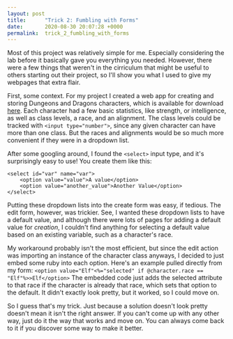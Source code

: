 ```yaml
---
layout: post
title:      "Trick 2: Fumbling with Forms"
date:       2020-08-30 20:07:28 +0000
permalink:  trick_2_fumbling_with_forms
---
```



Most of this project was relatively simple for me. Especially considering the lab before it basically gave you everything you needed. However, there were a few things that weren't in the cirriculum that might be useful to others starting out their project, so I'll show you what I used to give my webpages that extra flair.

First, some context. For my project I created a web app for creating and storing Dungeons and Dragons characters, which is available for download [here](https://github.com/Directrix777/dnd-mvc). Each character had a few basic statistics, like strength, or intelligence, as well as class levels, a race, and an alignment. The class levels could be tracked with `<input type="number">`, since any given character can have more than one class. But the races and alignments would be so much more convenient if they were in a dropdown list. 

After some googling around, I found the `<select>` input type, and it's surprisingly easy to use! You create them like this:
```
<select id="var" name="var">
    <option value="value">A value</option>
	<option value="another_value">Another Value</option>
</select>
```
Putting these dropdown lists into the create form was easy, if tedious. The edit form, however, was trickier. See, I wanted these dropdown lists to have a default value, and although there were lots of pages for adding a default value for *creation*, I couldn't find anything for selecting a default value based on an existing variable, such as a character's race.

My workaround probably isn't the most efficient, but since the edit action was importing an instance of the character class anyways, I decided to just embed some ruby into each option. Here's an example pulled directly from my form:
`<option value="Elf"<%="selected" if @character.race == "Elf"%>>Elf</option>`
The embedded code just adds the selected attribute to that race if the character is already that race, which sets that option to the default. It didn't exactly look pretty, but it worked, so I could move on.

So I guess that's my trick. Just because a solution doesn't look pretty doesn't mean it isn't the right answer. If you can't come up with any other way, just do it the way that works and move on. You can always come back to it if you discover some way to make it better. 
